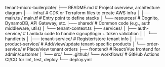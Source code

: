 tenant-micro-builerplate/
├── README.md                    # Project overview, architecture diagram
├── infra/                       # CDK or Terraform files to create AWS infra
│   ├── main.ts / main.tf        # Entry point to define stacks
│   └── resources/               # Cognito, DynamoDB, API Gateway, etc.
├── shared/                      # Common code (e.g., auth middleware, utils)
│   └── tenant-context.ts
├── services/
│   ├── auth-service/            # Lambda code to handle signup/login + token validation
│   │   └── handler.ts
│   ├── tenant-service/          # Register/store tenant info
│   ├── product-service/         # Add/view/update tenant-specific products
│   └── order-service/           # Place/view tenant orders
├── frontend/                    # React/Vue frontend for admin/customer
│   └── src/
└── .github/
    └── workflows/               # GitHub Actions CI/CD for lint, test, deploy
        └── deploy.yml